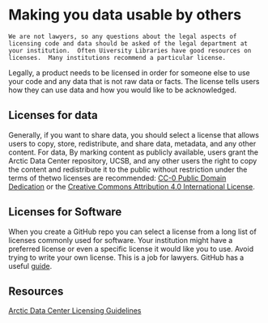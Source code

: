 # Making you data usable by others

```{warning}
We are not lawyers, so any questions about the legal aspects of licensing code and data should be asked of the legal department at your institution.  Often Uiversity Libraries have good resources on licenses.  Many institutions recommend a particular license.
```

Legally, a product needs to be licensed in order for someone else to use your code and any data that is not raw data or facts.  The license tells users how they can use data and how you would like to be acknowledged.

## Licenses for data

Generally, if you want to share data, you should select a license that allows users to copy, store, redistribute, and share data, metadata, and any other content. For data, By marking content as publicly available, users grant the Arctic Data Center repository, UCSB, and any other users the right to copy the content and redistribute it to the public without restriction under the terms of thetwo licenses are recommended:  [CC-0 Public Domain Dedication](http://creativecommons.org/publicdomain/zero/1.0/) or the [Creative Commons Attribution 4.0 International License](http://creativecommons.org/licenses/by/4.0/).

## Licenses for Software

When you create a GitHub repo you can select a license from a long list of licenses commonly used for software.  Your institution might have a preferred license or even a specific license it would like you to use.  Avoid trying to write your own license.  This is a job for lawyers.  GitHub has a useful [guide](https://docs.github.com/en/repositories/managing-your-repositorys-settings-and-features/customizing-your-repository/licensing-a-repository).


## Resources

[Arctic Data Center Licensing Guidelines](https://arcticdata.io/submit/#licensing-and-data-distribution)


